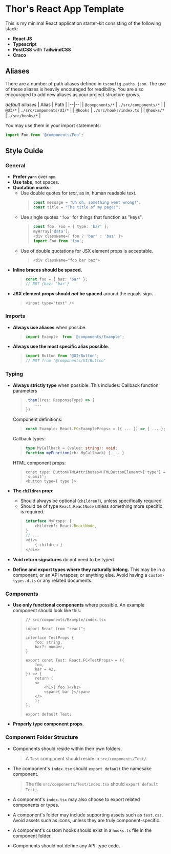 # Thor's React App Template

This is my minimal React application starter-kit consisting of the following stack:

- **React JS**
- **Typescript**
- **PostCSS** with **TailwindCSS**
- **Craco**

## Aliases

There are a number of path aliases defined in `tsconfig.paths.json`. The use of these aliases is heavily encouraged for readibility. You are also encouraged to add new aliases as your project structure grows.

*default aliases*
| Alias | Path |
|--|--|
| `@components/*` | `./src/components/*` |
| `@UI/*` | `./src/components/UI/*` |
| `@hooks` | `./src/hooks/index.ts` |
| `@hooks/*` | `./src/hooks/*` |

You may use them in your import statements:

```typescript
import Foo from '@components/Foo';
```


## Style Guide

### General

- **Prefer `yarn`** over `npm`.
- **Use tabs**, not spaces.
- **Quotation marks**:
  - Use double quotes for *text*, as in, human readable text.
    > ```typescript
    > const message = "Uh oh, something went wrong!";
    > const title = "The title of my page!";
  - Use single quotes `'foo'` for things that function as "keys".
    > ```typescript
    > const foo: Foo = { type: 'bar' };
    > myArray['data'];
    > <div className={ foo ? 'bar' : 'baz' }>
    > import Foo from 'foo';
  - Use of double quotations for JSX element props is acceptable.
    > ```tsx
    > <div className="foo bar baz">
    > ```
- **Inline braces should be spaced.**
  > ```typescript
  > const foo = { baz: 'bar' };
  > // NOT {baz: 'bar'}
- **JSX element props should *not* be spaced** around the equals sign.
  > ```tsx
  > <input type="text" />
  > ```

### Imports

- **Always use aliases** when possibe.
  > ```typescript
  > import Example  from '@components/Example';
  > ```

- **Always use the most specific alias possible**.
  > ```typescript
  > import Button from '@UI/Button';
  > // NOT from '@components/UI/Button'
  > ```

### Typing

- **Always strictly type** when possible.
  This includes:
  Callback function parameters
  > ```typescript
  > .then((res: ResponseType) => {
  >     ...
  > })
  Component definitions:
  > ```typescript
  > const Example: React.FC<ExampleProps> = ({ ... }) => { ... };
  Callback types:
  > ```typescript
  > type MyCallback = (value: string): void;
  > function myFunction(cb: MyCallback) { ... }
  HTML component props:
  > ```tsx
  > const type: ButtonHTMLAttributes<HTMLButtonElement>['type'] = 'submit';
  > <button type={ type }>
  > ```

- **The `children` prop**:
  - Should always be optional (`children?`), unless specifically required.
  - Should be of type `React.ReactNode` unless something more specific is required.
  > ```typescript
  > interface MyProps: {
  >     children?: React.ReactNode,
  > }
  > // ...
  > <div>
  >     { children }
  > </div>
  >```

- **Void return signatures** do not need to be typed.
  
- **Define and export types where they naturally belong.**
  This may be in a component, or an API wrapper, or anything else. Avoid having a `custom-types.d.ts` or any related documents.

### Components

- **Use only functional components** where possible.
  An example component should look like this:
  > ```tsx
  > // src/components/Example/index.tsx
  >
  > import React from "react";
  > 
  > interface TestProps {
  > 	foo: string,
  > 	bar?: number,
  > }
  > 
  > export const Test: React.FC<TestProps> = ({
  > 	foo,
  > 	bar = 42,
  > }) => {
  > 	return (
  > 	<>
  > 		<h1>{ foo }</h1>
  > 		<span>{ bar }</span>
  > 	</>
  > 	);
  > };
  > 
  > export default Test;
  > ```

- **Properly type component props.**

### Component Folder Structure

- Components should reside within their own folders.
  > A `Test` component should reside in `src/components/Test/`.

- The component's `index.tsx` should `export default` the namesake component.
  > The file `src/components/Test/index.tsx` should `export default Test;`.

- A component's `index.tsx` may also choose to export related components or types.
- A component's folder may include supporting assets such as `test.css`.
  Avoid assets such as icons, unless they are truly component-specific.
- A component's custom hooks should exist in a `hooks.ts` file in the component folder.
- Components should not define any API-type code.
